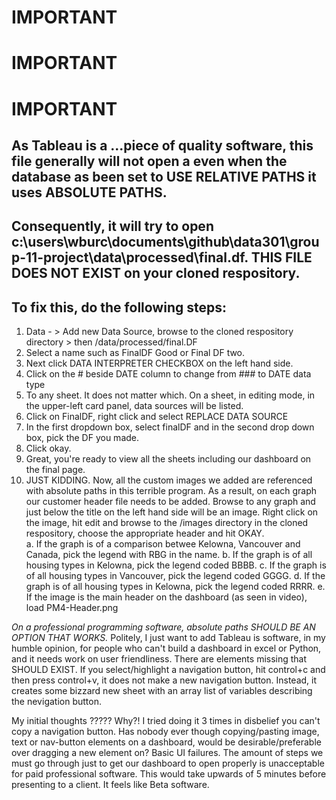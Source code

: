 # IMPORTANT

# IMPORTANT

# IMPORTANT

## As Tableau is a ...piece of quality software, this file generally will not open a even when the database as been set to USE RELATIVE PATHS it uses ABSOLUTE PATHS.

## Consequently, it will try to open c:\users\wburc\documents\github\data301\group-11-project\data\processed\final.df. THIS FILE DOES NOT EXIST on your cloned respository.

## To fix this, do the following steps:

1. Data - > Add new Data Source, browse to the cloned respository directory > then /data/processed/final.DF
1. Select a name such as FinalDF Good or Final DF two.
1. Next click DATA INTERPRETER CHECKBOX on the left hand side.
1. Click on the # beside DATE column to change from ### to DATE data type
1. To any sheet. It does not matter which. On a sheet, in editing mode, in the upper-left card panel, data sources will be listed.
1. Click on FinalDF, right click and select REPLACE DATA SOURCE
1. In the first dropdown box, select finalDF and in the second drop down box, pick the DF you made.
1. Click okay.
1. Great, you're ready to view all the sheets including our dashboard on the final page.
1. JUST KIDDING. Now, all the custom images we added are referenced with absolute paths in this terrible program. As a result, on each graph our customer header file needs to be added. Browse to any graph and just below the title on the left hand side will be an image. Right click on the image, hit edit and browse to the /images directory in the cloned respository, choose the appropriate header and hit OKAY.  
   a. If the graph is of a comparison betwee Kelowna, Vancouver and Canada, pick the legend with RBG in the name.
   b. If the graph is of all housing types in Kelowna, pick the legend coded BBBB.
   c. If the graph is of all housing types in Vancouver, pick the legend coded GGGG.
   d. If the graph is of all housing types in Kelowna, pick the legend coded RRRR.
   e. If the image is the main header on the dashboard (as seen in video), load PM4-Header.png

_On a professional programming software, absolute paths SHOULD BE AN OPTION THAT WORKS._
Politely, I just want to add Tableau is software, in my humble opinion, for people who can't build a dashboard in excel or Python, and it needs work on user friendliness. There are elements missing that SHOULD EXIST. If you select/highlight a navigation button, hit control+c and then press control+v, it does not make a new navigation button. Instead, it creates some bizzard new sheet with an array list of variables describing the nevigation button.

My initial thoughts ????? Why?! I tried doing it 3 times in disbelief you can't copy a navigation button. Has nobody ever though copying/pasting image, text or nav-button elements on a dashboard, would be desirable/preferable over dragging a new element on? Basic UI failures. The amount of steps we must go through just to get our dashboard to open properly is unacceptable for paid professional software. This would take upwards of 5 minutes before presenting to a client. It feels like Beta software.
